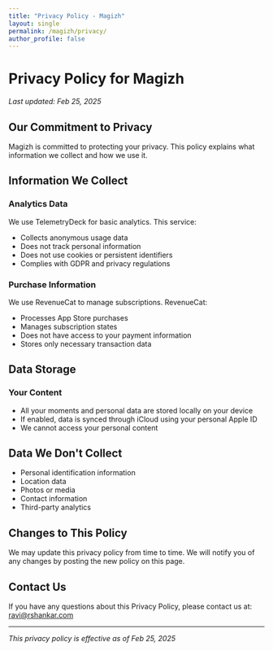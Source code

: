 ```yaml
---
title: "Privacy Policy - Magizh"
layout: single
permalink: /magizh/privacy/
author_profile: false
---
```


# Privacy Policy for Magizh

*Last updated: Feb 25, 2025*

## Our Commitment to Privacy

Magizh is committed to protecting your privacy. This policy explains what information we collect and how we use it.

## Information We Collect

### Analytics Data
We use TelemetryDeck for basic analytics. This service:
- Collects anonymous usage data
- Does not track personal information
- Does not use cookies or persistent identifiers
- Complies with GDPR and privacy regulations

### Purchase Information
We use RevenueCat to manage subscriptions. RevenueCat:
- Processes App Store purchases
- Manages subscription states
- Does not have access to your payment information
- Stores only necessary transaction data

## Data Storage

### Your Content
- All your moments and personal data are stored locally on your device
- If enabled, data is synced through iCloud using your personal Apple ID
- We cannot access your personal content

## Data We Don't Collect
- Personal identification information
- Location data
- Photos or media
- Contact information
- Third-party analytics

## Changes to This Policy
We may update this privacy policy from time to time. We will notify you of any changes by posting the new policy on this page.

## Contact Us
If you have any questions about this Privacy Policy, please contact us at:
[ravi@rshankar.com](mailto:ravi@rshankar.com)

---

*This privacy policy is effective as of Feb 25, 2025* 